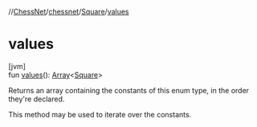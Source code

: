 //[ChessNet](../../../index.md)/[chessnet](../index.md)/[Square](index.md)/[values](values.md)

# values

[jvm]\
fun [values](values.md)(): [Array](https://kotlinlang.org/api/latest/jvm/stdlib/kotlin/-array/index.html)&lt;[Square](index.md)&gt;

Returns an array containing the constants of this enum type, in the order they're declared.

This method may be used to iterate over the constants.
